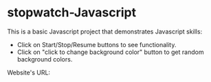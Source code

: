 # stopwatch-Javascript

This is a basic Javascript project that demonstrates Javascript skills:

- Click on Start/Stop/Resume buttons to see functionality.
- Click on "click to change background color" button to get random background colors.

Website's URL: 
